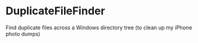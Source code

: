 # DuplicateFileFinder
Find duplicate files across a Windows directory tree (to clean up my iPhone photo dumps)
